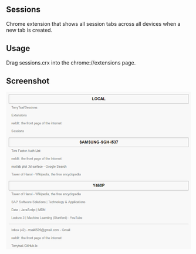 Sessions
---------
Chrome extension that shows all session tabs across all devices when a new tab is created.

Usage
--------
Drag sessions.crx into the chrome://extensions page.

Screenshot
------------
![Screenshot](screen.png)